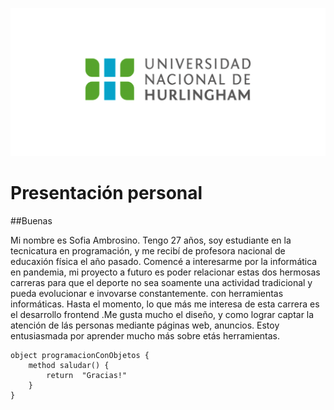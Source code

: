 ![Logo UNAHUR](./assets/UNAHUR.png)

# Presentación personal 

##Buenas

Mi nombre es Sofia Ambrosino.  Tengo  27 años, soy estudiante en la tecnicatura en programación, y me recibí de profesora nacional de educaxión física el año pasado.
Comencé a interesarme por la informática en pandemia, mi proyecto a futuro es poder relacionar estas dos hermosas carreras para que el deporte no sea soamente una actividad tradicional y pueda evolucionar e invovarse constantemente. con herramientas informáticas.
Hasta el momento,  lo que más me interesa de esta carrera es el desarrollo frontend .Me  gusta mucho el diseño, y como lograr captar la atención de lás personas mediante páginas web, anuncios.
Estoy entusiasmada por aprender mucho más sobre etás herramientas.


```
object programacionConObjetos { 
    method saludar() { 
        return  "Gracias!" 
    }
}

